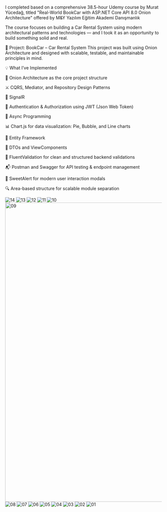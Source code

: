 I completed based on a comprehensive 38.5-hour Udemy course by Murat Yücedağ, titled "Real-World BookCar with ASP.NET Core API 8.0 Onion Architecture" offered by M&Y Yazılım Eğitim Akademi Danışmanlık

The course focuses on building a Car Rental System using modern architectural patterns and technologies — and I took it as an opportunity to build something solid and real.

🚗 Project: BookCar – Car Rental System
This project was built using Onion Architecture and designed with scalable, testable, and maintainable principles in mind.

💡 What I’ve Implemented

🧅 Onion Architecture as the core project structure

⚔️ CQRS, Mediator, and Repository Design Patterns

📡 SignalR

🔐 Authentication & Authorization using JWT (Json Web Token)

🔁 Async Programming

📊 Chart.js for data visualization: Pie, Bubble, and Line charts

🧠 Entity Framework

🧾 DTOs and ViewComponents

🎯 FluentValidation for clean and structured backend validations

📬 Postman and Swagger for API testing & endpoint management

🎨 SweetAlert for modern user interaction modals

🔍 Area-based structure for scalable module separation


![14](https://github.com/user-attachments/assets/c99984c2-26ae-4c7a-9b09-fb0c1900087b)
![13](https://github.com/user-attachments/assets/59420602-23d4-4876-a737-fd5b3bbdf22a)
![12](https://github.com/user-attachments/assets/849a3975-4fa9-4e07-b434-6a1d393b5adc)
![11](https://github.com/user-attachments/assets/4b1a8792-f52a-480e-b345-7e64e100abc6)
![10](https://github.com/user-attachments/assets/f1103809-9dcc-4045-b4ad-eb6ece767989)
<img width="1548" height="962" alt="09" src="https://github.com/user-attachments/assets/9da82135-2545-43e5-86ad-ec9ab429bce9" />
![08](https://github.com/user-attachments/assets/69ce67dd-e9b0-465b-85ea-a00e43bf3058)
![07](https://github.com/user-attachments/assets/ad44fdd5-a2fd-4547-9c8a-dfd60267f1a3)
![06](https://github.com/user-attachments/assets/e985179b-3546-44a7-9d92-e51db851a649)
![05](https://github.com/user-attachments/assets/886e6a1f-593d-4f25-8599-e75952f55497)
![04](https://github.com/user-attachments/assets/c3131f27-720b-462b-891d-12dc4f6f56c1)
![03](https://github.com/user-attachments/assets/f7f6011b-10e9-44dd-8a0b-fc8f1f56315b)
![02](https://github.com/user-attachments/assets/5438da35-fe7a-4bf5-9e71-7c33ede28f66)
![01](https://github.com/user-attachments/assets/030e7251-a384-4342-af90-55693e5b4589)



